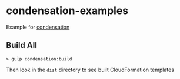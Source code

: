 # condensation-examples

Example for [condensation](https://github.com/kmcgrath/condensation)

## Build All

    > gulp condensation:build

Then look in the `dist` directory to see built CloudFormation templates
